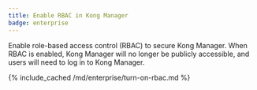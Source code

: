 ```yaml
---
title: Enable RBAC in Kong Manager
badge: enterprise
---
```


Enable role-based access control (RBAC) to secure Kong Manager.
When RBAC is enabled, Kong Manager will no longer be publicly accessible, and users will need to log in to Kong Manager.

{% include_cached /md/enterprise/turn-on-rbac.md %}
